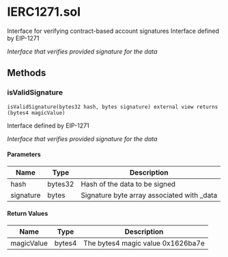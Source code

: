 
# IERC1271.sol

    
Interface for verifying contract-based account signatures
Interface defined by EIP-1271

    
*Interface that verifies provided signature for the data*
## Methods
### isValidSignature
```solidity
isValidSignature(bytes32 hash, bytes signature) external view returns (bytes4 magicValue)
```

            
Interface defined by EIP-1271

            
*Interface that verifies provided signature for the data*
#### Parameters

| Name | Type | Description |
|---|---|---|
| hash | bytes32 | Hash of the data to be signed |
| signature | bytes | Signature byte array associated with _data |

#### Return Values

| Name | Type | Description |
|---|---|---|
| magicValue | bytes4 | The bytes4 magic value 0x1626ba7e |


